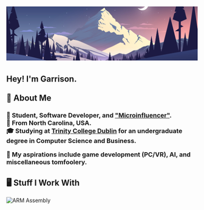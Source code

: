 <!-- Intro -->
<h1 align="center">
  <img src="Images/Banner.png">
</h1>

<!-- About -->
<h2>Hey! I'm Garrison.<br><br>💬 About Me</h2>
<h3>

  👋 Student, Software Developer, and ["Microinfluencer"](https://twitch.tv/lunaticginger7).<br>
  💠 From North Carolina, USA.<br>
  🎓 Studying at [Trinity College Dublin](https://www.tcd.ie) for an undergraduate degree in Computer Science and Business.<br>
   <!--💻 Currently employed by [Beast Philanthropy](https://beastphilanthropy.org) as a Software Engineer.<br> -->
  🧠 My aspirations include game development (PC/VR), AI, and miscellaneous tomfoolery.<br>

</h3>

<!-- Tools -->
<h2>🖥️ Stuff I Work With</h2>

![ARM Assembly](https://img.shields.io/badge/-Assembly-0091BD?logo=arm&logoColor=white&style=for-the-badge)
<!-- C -->
<!-- Java -->
<!-- JavaScript -->
<!-- NeoVim -->
<!-- Processing -->
<!-- Python -->
<!-- Visual Studio Code -->
